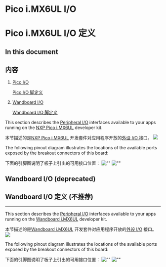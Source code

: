 # Pico i.MX6UL I/O

# Pico i.MX6UL I/O 定义

## In this document

## 内容

1.  [Pico I/O](#pico-imx6-io)

    [Pico I/O 脚定义](#pico-imx6-io)
    
2.  [Wandboard I/O](#wandboard-imx6-io)

	[Wandboard I/O 脚定义](#wandboard-imx6-io)

    
</div>

</div>

This section describes the [Peripheral I/O](https://developer.android.google.cn/things/sdk/pio/index.html) interfaces available to your apps running on the [NXP Pico i.MX6UL](http://www.technexion.com/solutions/iot-development-platform/android-things/) developer kit.

本节描述的是[NXP Pico i.MX6UL](http://www.technexion.com/solutions/iot-development-platform/android-things/) 开发套件对应用程序开放的[外设 I/O ](https://developer.android.google.cn/things/sdk/pio/index.html) 接口。
![](https://developer.android.google.cn/things/images/nxp-pico7-board.png)

The following pinout diagram illustrates the locations of the available ports exposed by the breakout connectors of this board:

下面的引脚图说明了板子上引出的可用接口位置：
![""](https://developer.android.google.cn/things/images/pinout-legend.png) ![""](https://developer.android.google.cn/things/images/pinout-pico.png)

## Wandboard I/O (deprecated)

## Wandboard I/O 定义 (不推荐)

* * *

This section describes the [Peripheral I/O](https://developer.android.google.cn/things/sdk/pio/index.html) interfaces available to your apps running on the [Wandboard i.MX6UL](http://www.wandboard.org/details/pico-imx6ul) developer kit.

本节描述的是[Wandboard i.MX6UL](http://www.wandboard.org/details/pico-imx6ul) 开发套件对应用程序开放的[外设 I/O](https://developer.android.google.cn/things/sdk/pio/index.html) 接口。
![](https://developer.android.google.cn/things/images/nxp-pico-board.png)

The following pinout diagram illustrates the locations of the available ports exposed by the breakout connectors of this board:

下面的引脚图说明了板子上引出的可用接口位置：
![""](https://developer.android.google.cn/things/images/pinout-legend.png) ![""](https://developer.android.google.cn/things/images/pinout-pico-r1.png)

